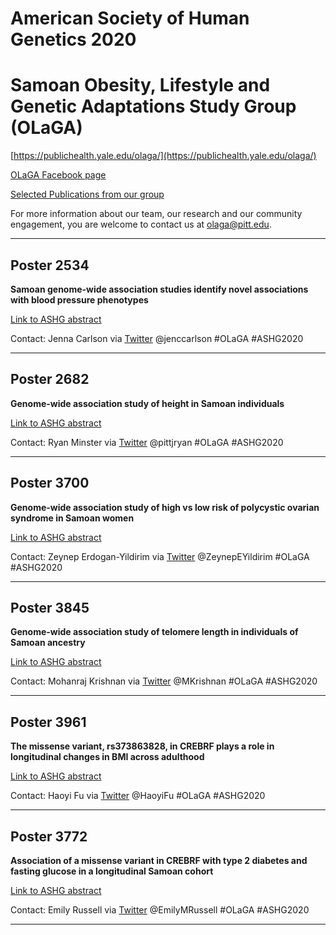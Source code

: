# American Society of Human Genetics 2020

# Samoan Obesity, Lifestyle and Genetic Adaptations Study Group (OLaGA)

[https://publichealth.yale.edu/olaga/](https://publichealth.yale.edu/olaga/)

[OLaGA Facebook page](https://www.facebook.com/YaleOlaga/)

[Selected Publications from our group](https://danieleweeks.github.io/OLaGA-ASHG2020/pubs)

For more information about our team, our research and our community engagement, you are welcome to contact us at olaga@pitt.edu.

---

## Poster 2534

**Samoan genome-wide association studies identify novel associations with blood pressure phenotypes**

[Link to ASHG abstract](https://www.abstractsonline.com/pp8/#!/9070/presentation/3592)

Contact: Jenna Carlson via [Twitter](https://twitter.com/jenccarlson) @jenccarlson  #OLaGA #ASHG2020

---

## Poster 2682

**Genome-wide association study of height in Samoan individuals**

[Link to ASHG abstract](https://www.abstractsonline.com/pp8/index.html#!/9070/presentation/2148)

Contact: Ryan Minster via [Twitter](https://twitter.com/pittjryan) @pittjryan #OLaGA #ASHG2020
 
---

## Poster 3700

**Genome-wide association study of high vs low risk of polycystic ovarian syndrome in Samoan women**

[Link to ASHG abstract](https://www.abstractsonline.com/pp8/index.html#!/9070/presentation/3066)

Contact: Zeynep Erdogan-Yildirim via [Twitter](https://twitter.com/ZeynepEYildirim) @ZeynepEYildirim #OLaGA #ASHG2020
 
---

## Poster 3845

**Genome-wide association study of telomere length in individuals of Samoan ancestry**

[Link to ASHG abstract](https://www.abstractsonline.com/pp8/index.html#!/9070/presentation/3213)

Contact: Mohanraj Krishnan via [Twitter](https://twitter.com/MKrishnan) @MKrishnan #OLaGA #ASHG2020
 
---

## Poster 3961

**The missense variant, rs373863828, in CREBRF plays a role in longitudinal changes in BMI across adulthood**

[Link to ASHG abstract](https://www.abstractsonline.com/pp8/index.html#!/9070/presentation/3250)

Contact: Haoyi Fu via [Twitter](https://twitter.com/HaoyiFu) @HaoyiFu #OLaGA #ASHG2020
 
---

## Poster 3772

**Association of a missense variant in CREBRF with type 2 diabetes and fasting glucose in a longitudinal Samoan cohort**

[Link to ASHG abstract](https://www.abstractsonline.com/pp8/index.html#!/9070/presentation/3220)

Contact: Emily Russell via [Twitter](https://twitter.com/EmilyMRussell) @EmilyMRussell #OLaGA #ASHG2020
  
---
